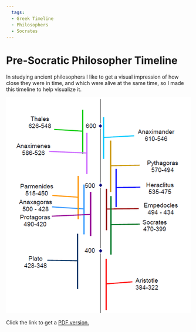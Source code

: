 ```yaml
---
  tags:
  - Greek Timeline
  - Philosophers
  - Socrates
---
```

#  Pre-Socratic Philosopher Timeline

In studying ancient philosophers I like to get a visual impression of how close they were in time, and which were alive at the same time, so I made this timeline to help visualize it.

[![](pre-socratic-philosopher-timeline-img1.png)](pre-socratic-philosopher-timeline-img1.png)

Click the link to get a [PDF version.](pre-socratic-philosopher-timeline.pdf)

